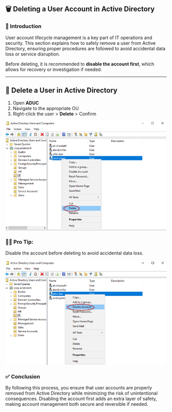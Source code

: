 ## 🗑️ Deleting a User Account in Active Directory

### 📝 Introduction

User account lifecycle management is a key part of IT operations and security. This section explains how to safely remove a user from Active Directory, ensuring proper procedures are followed to avoid accidental data loss or service disruption.

Before deleting, it is recommended to **disable the account first**, which allows for recovery or investigation if needed.

---

## 🔴 **Delete a User in Active Directory**

1. Open **ADUC**
2. Navigate to the appropriate OU
3. Right-click the user > **Delete** > Confirm

![Delete-user](https://github.com/AliChoukatli/CyberShield-Enterprise/blob/main/Screenshots/Phase%202/delete_user.png)


### 🧑‍💻 **Pro Tip:**

Disable the account before deleting to avoid accidental data loss.

![* Disable account dialog](https://github.com/AliChoukatli/CyberShield-Enterprise/blob/main/Screenshots/Phase%202/Disable_acc.png)


### ✅ Conclusion

By following this process, you ensure that user accounts are properly removed from Active Directory while minimizing the risk of unintentional consequences. Disabling the account first adds an extra layer of safety, making account management both secure and reversible if needed.

